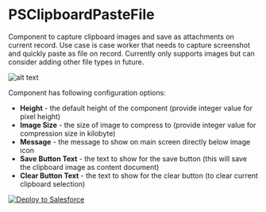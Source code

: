 # PSClipboardPasteFile
Component to capture clipboard images and save as attachments on current record. Use case is case worker that needs to capture screenshot and quickly paste as file on record. Currently only supports images but can consider adding other file types in future.

![alt text](https://github.com/thedges/PSClipboardPasteFile/blob/master/PSClipboardPasteFile.png "Demo")

Component has following configuration options:
   * <b>Height</b> - the default height of the component (provide integer value for pixel height)
   * <b>Image Size</b> - the size of image to compress to (provide integer value for compression size in kilobyte)
   * <b>Message</b> - the message to show on main screen directly below image icon
   * <b>Save Button Text</b> - the text to show for the save button (this will save the clipboard image as content document)
   * <b>Clear Button Text</b> - the text to show for the clear button (to clear current clipboard selection)

<a href="https://githubsfdeploy.herokuapp.com">
  <img alt="Deploy to Salesforce"
       src="https://raw.githubusercontent.com/afawcett/githubsfdeploy/master/deploy.png">
</a>
